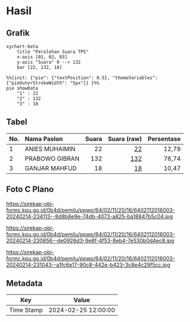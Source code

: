# Hasil

## Grafik

```mermaid
xychart-beta
    title "Perolehan Suara TPS"
    x-axis [01, 02, 03]
    y-axis "Suara" 0 --> 132
    bar [22, 132, 18]
```

```mermaid
%%{init: {"pie": {"textPosition": 0.5}, "themeVariables": {"pieOuterStrokeWidth": "5px"}} }%%
pie showData
    "1" : 22
    "2" : 132
    "3" : 18
```

## Tabel

| No. | Nama Paslon    | Suara | Suara (raw) | Persentase |
|:--- |:-------------- | -----:| -----------:| ----------:|
| 1   | ANIES MUHAIMIN | 22    | [22][p-1]   | 12,79      |
| 2   | PRABOWO GIBRAN | 132   | [132][p-2]  | 76,74      |
| 3   | GANJAR MAHFUD  | 18    | [18][p-3]   | 10,47      |


[p-1]: https://github.com/gigit-pemilu/pemilu-2024-64-kalimantan-timur/blob/main/pilpres/hitung-suara/sub/64-kalimantan-timur/sub/02-kutai-kartanegara/sub/11-muara-kaman/sub/2016-lebaho-ulaq/sub/003-tps/sub/paslon-1.txt
[p-2]: https://github.com/gigit-pemilu/pemilu-2024-64-kalimantan-timur/blob/main/pilpres/hitung-suara/sub/64-kalimantan-timur/sub/02-kutai-kartanegara/sub/11-muara-kaman/sub/2016-lebaho-ulaq/sub/003-tps/sub/paslon-2.txt
[p-3]: https://github.com/gigit-pemilu/pemilu-2024-64-kalimantan-timur/blob/main/pilpres/hitung-suara/sub/64-kalimantan-timur/sub/02-kutai-kartanegara/sub/11-muara-kaman/sub/2016-lebaho-ulaq/sub/003-tps/sub/paslon-3.txt

## Foto C Plano

https://sirekap-obj-formc.kpu.go.id/0b4d/pemilu/ppwp/64/02/11/20/16/6402112016003-20240214-234113--8d8b8e9e-74db-4073-a825-ba18847b5c04.jpg

https://sirekap-obj-formc.kpu.go.id/0b4d/pemilu/ppwp/64/02/11/20/16/6402112016003-20240214-230856--de0926d3-9e8f-4f53-8eb4-7e530b0d4ec8.jpg

https://sirekap-obj-formc.kpu.go.id/0b4d/pemilu/ppwp/64/02/11/20/16/6402112016003-20240214-231043--a1fc6e17-90c8-442e-b423-3c8e4c29f5cc.jpg


## Metadata

| Key        | Value               |
| ---------- | ------------------- |
| Time Stamp | 2024-02-25 12:00:00 |



